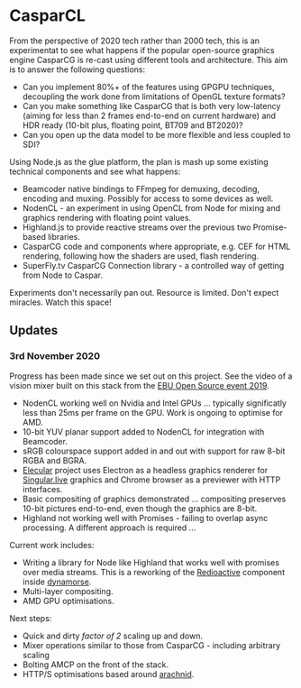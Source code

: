# CasparCL

From the perspective of 2020 tech rather than 2000 tech, this is an experimentat to see what happens if the popular open-source graphics engine CasparCG is re-cast using different tools and architecture. This aim is to answer the following questions:

* Can you implement 80%+ of the features using GPGPU techniques, decoupling the work done from limitations of OpenGL texture formats?
* Can you make something like CasparCG that is both very low-latency (aiming for less than 2 frames end-to-end on current hardware) and HDR ready (10-bit plus, floating point, BT709 and BT2020)?
* Can you open up the data model to be more flexible and less coupled to SDI?

Using Node.js as the glue platform, the plan is mash up some existing technical components and see what happens:

* Beamcoder native bindings to FFmpeg for demuxing, decoding, encoding and muxing. Possibly for access to some devices as well.
* NodenCL - an experiment in using OpenCL from Node for mixing and graphics rendering with floating point values.
* Highland.js to provide reactive streams over the previous two Promise-based libraries.
* CasparCG code and components where appropriate, e.g. CEF for HTML rendering, following how the shaders are used, flash rendering.
* SuperFly.tv CasparCG Connection library - a controlled way of getting from Node to Caspar.

Experiments don't necessarily pan out. Resource is limited. Don't expect miracles. Watch this space!

## Updates

### 3rd November 2020

Progress has been made since we set out on this project. See the video of a vision mixer built on this stack from the [EBU Open Source event 2019](https://tech.ebu.ch/home/publications/main/section-publication-main/section-publication-main/publicationList/2019/09/24/streampunk-beamcoder.html).

* NodenCL working well on Nvidia and Intel GPUs ... typically significatly less than 25ms per frame on the GPU. Work is ongoing to optimise for AMD.
* 10-bit YUV planar support added to NodenCL for integration with Beamcoder. 
* sRGB colourspace support added in and out with support for raw 8-bit RGBA and BGRA.
* [Elecular](https://github.com/Streampunk/elecular) project uses Electron as a headless graphics renderer for [Singular.live](https://www.singular.live/) graphics and Chrome browser as a previewer with HTTP interfaces.
* Basic compositing of graphics demonstrated ... compositing preserves 10-bit pictures end-to-end, even though the graphics are 8-bit.
* Highland not working well with Promises - failing to overlap async processing. A different approach is required ...

Current work includes:

* Writing a library for Node like Highland that works well with promises over media streams. This is a reworking of the [Redioactive](https://github.com/Streampunk/node-red-contrib-dynamorse-core/blob/master/util/Redioactive.js) component inside [dynamorse](https://github.com/Streampunk/node-red-contrib-dynamorse-core).
* Multi-layer compositing.
* AMD GPU optimisations.

Next steps:

* Quick and dirty _factor of 2_ scaling up and down.
* Mixer operations similar to those from CasparCG - including arbitrary scaling
* Bolting AMCP on the front of the stack.
* HTTP/S optimisations based around [arachnid](https://github.com/Streampunk/arachnid).




